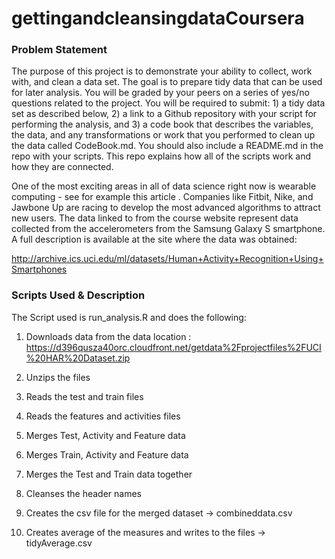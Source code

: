 gettingandcleansingdataCoursera
===============================

<h3>Problem Statement</h3>

The purpose of this project is to demonstrate your ability to collect, work with, and clean a data set. The goal is to prepare tidy data that can be used for later analysis. You will be graded by your peers on a series of yes/no questions related to the project. You will be required to submit: 1) a tidy data set as described below, 2) a link to a Github repository with your script for performing the analysis, and 3) a code book that describes the variables, the data, and any transformations or work that you performed to clean up the data called CodeBook.md. You should also include a README.md in the repo with your scripts. This repo explains how all of the scripts work and how they are connected.  

One of the most exciting areas in all of data science right now is wearable computing - see for example this article . Companies like Fitbit, Nike, and Jawbone Up are racing to develop the most advanced algorithms to attract new users. The data linked to from the course website represent data collected from the accelerometers from the Samsung Galaxy S smartphone. A full description is available at the site where the data was obtained: 

http://archive.ics.uci.edu/ml/datasets/Human+Activity+Recognition+Using+Smartphones 


<H3></U>Scripts Used & Description</H3>

The Script used is run_analysis.R and does the following:

1) Downloads data from the data location : https://d396qusza40orc.cloudfront.net/getdata%2Fprojectfiles%2FUCI%20HAR%20Dataset.zip 
2) Unzips the files

3) Reads the test and train files

4) Reads the features and activities files

5) Merges Test, Activity and Feature data

6) Merges Train, Activity and Feature data

7) Merges the Test and Train data together

8) Cleanses the header names

9) Creates the csv file for the merged dataset -> combineddata.csv

10) Creates average of the measures and writes to the files -> tidyAverage.csv


